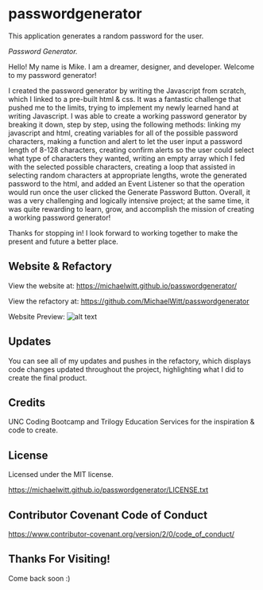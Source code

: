 # passwordgenerator
This application generates a random password for the user.

_Password Generator._


Hello! My name is Mike. I am a dreamer, designer, and developer. Welcome to my password generator!

I created the password generator by writing the Javascript from scratch, which I linked to a pre-built html & css. It was a fantastic challenge that pushed me to the limits, trying to implement my newly learned hand at writing Javascript. I was able to create a working password generator by breaking it down, step by step, using the following methods: linking my javascript and html, creating variables for all of the possible password characters, making a function and alert to let the user input a password length of 8-128 characters, creating confirm alerts so the user could select what type of characters they wanted, writing an empty array which I fed with the selected possible characters, creating a loop that assisted in selecting random characters at appropriate lengths, wrote the generated password to the html, and added an Event Listener so that the operation would run once the user clicked the Generate Password Button. Overall, it was a very challenging and logically intensive project; at the same time, it was quite rewarding to learn, grow, and accomplish the mission of creating a working password generator! 

Thanks for stopping in! I look forward to working together to make the present and future a better place. 

## Website & Refactory

View the website at: https://michaelwitt.github.io/passwordgenerator/

View the refactory at: https://github.com/MichaelWitt/passwordgenerator

Website Preview: ![alt text](https://michaelwitt.github.io/passwordgenerator/website.png)

## Updates

You can see all of my updates and pushes in the refactory, which displays code changes updated throughout the project, highlighting what I did to create the final product.

## Credits

UNC Coding Bootcamp and Trilogy Education Services for the inspiration & code to create.

## License

Licensed under the MIT license.

https://michaelwitt.github.io/passwordgenerator/LICENSE.txt

## Contributor Covenant Code of Conduct

https://www.contributor-covenant.org/version/2/0/code_of_conduct/

## Thanks For Visiting!

Come back soon :)

